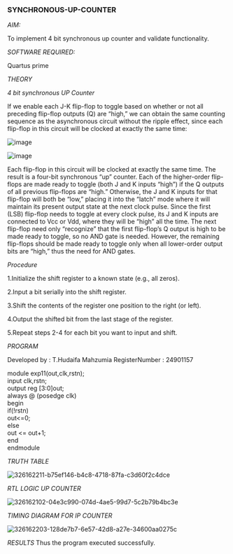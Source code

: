 ### SYNCHRONOUS-UP-COUNTER

*AIM:*

To implement 4 bit synchronous up counter and validate functionality.

*SOFTWARE REQUIRED:*

Quartus prime

*THEORY*

*4 bit synchronous UP Counter*

If we enable each J-K flip-flop to toggle based on whether or not all preceding flip-flop outputs (Q) are “high,” we can obtain the same counting sequence as the asynchronous circuit without the ripple effect, since each flip-flop in this circuit will be clocked at exactly the same time:

![image](https://github.com/naavaneetha/SYNCHRONOUS-UP-COUNTER/assets/154305477/d5db3fa0-e413-404c-b80e-b2f39d82e7e8)


![image](https://github.com/naavaneetha/SYNCHRONOUS-UP-COUNTER/assets/154305477/52cb61eb-d04b-442d-810c-31185a68410b)

Each flip-flop in this circuit will be clocked at exactly the same time.
The result is a four-bit synchronous “up” counter. Each of the higher-order flip-flops are made ready to toggle (both J and K inputs “high”) if the Q outputs of all previous flip-flops are “high.”
Otherwise, the J and K inputs for that flip-flop will both be “low,” placing it into the “latch” mode where it will maintain its present output state at the next clock pulse.
Since the first (LSB) flip-flop needs to toggle at every clock pulse, its J and K inputs are connected to Vcc or Vdd, where they will be “high” all the time.
The next flip-flop need only “recognize” that the first flip-flop’s Q output is high to be made ready to toggle, so no AND gate is needed.
However, the remaining flip-flops should be made ready to toggle only when all lower-order output bits are “high,” thus the need for AND gates.

*Procedure*

1.Initialize the shift register to a known state (e.g., all zeros).

2.Input a bit serially into the shift register.

3.Shift the contents of the register one position to the right (or left).

4.Output the shifted bit from the last stage of the register.

5.Repeat steps 2-4 for each bit you want to input and shift.

*PROGRAM*

Developed by : T.Hudaifa Mahzumia
RegisterNumber : 24901157


module exp11(out,clk,rstn);  
input clk,rstn;    
output reg [3:0]out;   
always @ (posedge clk)   
begin   
   if(!rstn)   
     out<=0;   
   else      
     out <= out+1;   
end    
endmodule   

*TRUTH TABLE*

![326162211-b75ef146-b4c8-4718-87fa-c3d60f2c4dce](https://github.com/04Varsha/SYNCHRONOUS-UP-COUNTER/assets/149035374/a8caffaa-dc40-44b8-82dd-a12604a04eaa)


*RTL LOGIC UP COUNTER*

![326162102-04e3c990-074d-4ae5-99d7-5c2b79b4bc3e](https://github.com/04Varsha/SYNCHRONOUS-UP-COUNTER/assets/149035374/029d63a5-f2b9-4546-8040-0cb5d453b02d)


*TIMING DIAGRAM FOR IP COUNTER*

![326162203-128de7b7-6e57-42d8-a27e-34600aa0275c](https://github.com/04Varsha/SYNCHRONOUS-UP-COUNTER/assets/149035374/3a23c2cb-db81-4015-b034-fa34a98003dd)


*RESULTS*
Thus the program executed successfully.
